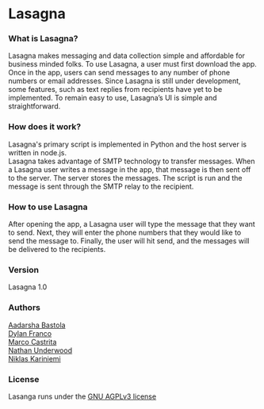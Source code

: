 # Lasagna

### What is Lasagna?
Lasagna makes messaging and data collection simple and affordable for business 
minded folks. To use Lasagna, a user must first download the app. Once in the app, 
users can send messages to any number of phone numbers or email addresses.
Since Lasagna is still under development, some features, such as text 
replies from recipients have yet to be implemented. To remain easy to use, 
Lasagna’s UI is simple and straightforward.

### How does it work?
Lasagna's primary script is implemented in Python and the host server is written
in node.js.  
Lasagna takes advantage of SMTP technology to transfer messages. When a Lasagna
user writes a message in the app, that message is then sent off to the server.
The server stores the messages. The script is run and the message is sent through
the SMTP relay to the recipient.

### How to use Lasagna
After opening the app, a Lasagna user will type the message that they want to send.
Next, they will enter the phone numbers that they would like to send the message
to. Finally, the user will hit send, and the messages will be delivered to the
recipients.

### Version
Lasagna 1.0

### Authors
[Aadarsha Bastola](https://github.com/aadarshabastola)  
[Dylan Franco](https://github.com/DFrancs)  
[Marco Castrita](https://github.com/Mcast77)  
[Nathan Underwood](https://github.com/nlu6)  
[Niklas Kariniemi](https://github.com/niklaskariniemi)  

### License
Lasanga runs under the [GNU AGPLv3 license](LICENSE)

